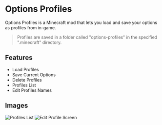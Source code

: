 # Options Profiles
Options Profiles is a Minecraft mod that lets you load and save your options as profiles from in-game.
> Profiles are saved in a folder called "options-profiles" in the specified ".minecraft" directory.

## Features
- Load Profiles
- Save Current Options
- Delete Profiles
- Profiles List
- Edit Profiles Names

## Images
![Profiles List](https://raw.githubusercontent.com/AxolotlMaid/options-profiles/fabric-1.19.2/images/profiles-list.png)
![Edit Profile Screen](https://raw.githubusercontent.com/AxolotlMaid/options-profiles/fabric-1.19.2/images/edit-profile.png)
